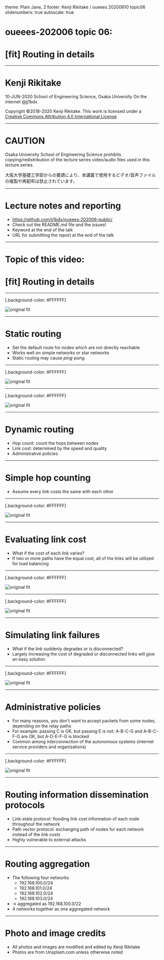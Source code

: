 theme: Plain Jane, 2
footer: Kenji Rikitake / oueees 20200610 topic06
slidenumbers: true
autoscale: true

# oueees-202006 topic 06:
# [fit] Routing in details

<!-- Use Deckset 2.0, 16:9 aspect ratio -->

---

# Kenji Rikitake

10-JUN-2020
School of Engineering Science, Osaka University
On the internet
@jj1bdx

Copyright ©2018-2020 Kenji Rikitake.
This work is licensed under a [Creative Commons Attribution 4.0 International License](https://creativecommons.org/licenses/by/4.0/).

---

# CAUTION

Osaka University School of Engineering Science prohibits copying/redistribution of the lecture series video/audio files used in this lecture series.

大阪大学基礎工学部からの要請により、本講義で使用するビデオ/音声ファイルの複製や再配布は禁止されています。

---

# Lecture notes and reporting

* <https://github.com/jj1bdx/oueees-202006-public/>
* Check out the README.md file and the issues!
* Keyword at the end of the talk
* URL for submitting the report at the end of the talk

---

# Topic of this video:
# [fit] Routing in details

---

<!-- talk contents here -->
[.background-color: #FFFFFF]

![original fit](routing.jpg)

---

# Static routing

- Set the default route for nodes which are not directly reachable
- Works well on simple networks or star networks
- Static routing may cause *ping-pong*

---
[.background-color: #FFFFFF]

![original fit](routing-static.jpg)

---
[.background-color: #FFFFFF]

![original fit](routing-static-failed.jpg)

---

# Dynamic routing

- Hop count: count the hops between nodes
- Link cost: determined by the speed and quality
- Administrative policies

---

# Simple hop counting

- Assume every link costs the same with each other

---

[.background-color: #FFFFFF]

![original fit](routing-cost1.jpg)


---

# Evaluating link cost

- What if the cost of each link varies?
- If two or more paths have the equal cost, all of the links will be utilized for load balancing

---
[.background-color: #FFFFFF]

![original fit](routing-cost2.jpg)

---
[.background-color: #FFFFFF]

![original fit](routing-cost2-multipath.jpg)

---

# Simulating link failures

- What if the link suddenly degrades or is disconnected?
- Largely increasing the cost of degraded or disconnected links will give an easy solution

---
[.background-color: #FFFFFF]

![original fit](routing-cost3.jpg)

---

# Administrative policies

* For many reasons, you don't want to accept packets from some nodes, depending on the relay paths
* For example: passing C is OK, but passing E is not: A-B-C-G and A-B-C-F-G are OK, but A-D-E-F-G is blocked
* Common among interconnection of the autonomous systems (internet service providers and organizations)

---
[.background-color: #FFFFFF]

![original fit](routing-cost2-policy.jpg)

---

# Routing information dissemination protocols

* Link-state protocol: flooding link cost information of each node throughout the network
* Path vector protocol: exchanging path of nodes for each network instead of the link costs
* Highly vulnerable to external attacks

---

# Routing aggregation

- The following four networks
  * 192.168.100.0/24
  * 192.168.101.0/24
  * 192.168.102.0/24
  * 192.168.103.0/24
- -> aggregated as 192.168.100.0/22
- 4 networks together as one aggregated network

---

# Photo and image credits

* All photos and images are modified and edited by Kenji Rikitake
* Photos are from Unsplash.com unless otherwise noted

<!-- Photo and image credits here -->

<!--
Local Variables:
mode: markdown
coding: utf-8
End:
-->
